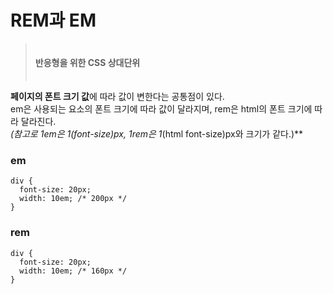 # REM과 EM
  > ㅤ  
  > **반응형을 위한 CSS 상대단위**  
  > ㅤ
  
  **페이지의 폰트 크기 값**에 따라 값이 변한다는 공통점이 있다.  
  em은 사용되는 요소의 폰트 크기에 따라 값이 달라지며, rem은 html의 폰트 크기에 따라 달라진다.  
  **(참고로 1em은 1*(font-size)px, 1rem은 1*(html font-size)px와 크기가 같다.)**

  ### em
    div {
      font-size: 20px;
      width: 10em; /* 200px */
    }

  ### rem
    div {
      font-size: 20px;
      width: 10em; /* 160px */
    }